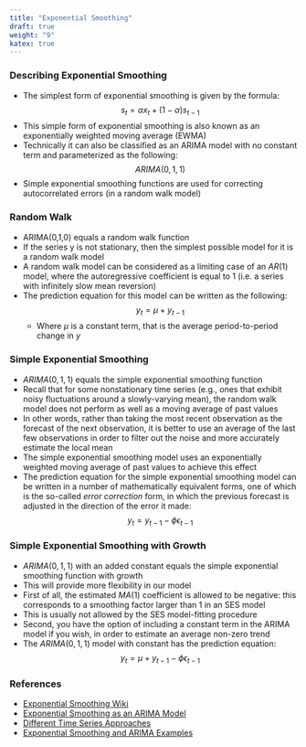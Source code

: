 ```yaml
---
title: "Exponential Smoothing"
draft: true
weight: "9"
katex: true
---
```


### Describing Exponential Smoothing
- The simplest form of exponential smoothing is given by the formula:
$$ s_{t} = \alpha x_{t} + (1 - \alpha)s_{t-1} $$
- This simple form of exponential smoothing is also known as an exponentially weighted moving average (EWMA)
- Technically it can also be classified as an ARIMA model with no constant term and parameterized as the following:
$$ ARIMA(0,1,1) $$
- Simple exponential smoothing functions are used for correcting autocorrelated errors (in a random walk model)

### Random Walk
- ARIMA(0,1,0) equals a random walk function
- If the series y is not stationary, then the simplest possible model for it is a random walk model
- A random walk model can be considered as a limiting case of an $AR(1)$ model, where the autoregressive coefficient is equal to $1$ (i.e. a series with infinitely slow mean reversion)
- The prediction equation for this model can be written as the following:
$$ y_{t} = \mu + y_{t-1} $$
	- Where $\mu$ is a constant term, that is the average period-to-period change in $y$

### Simple Exponential Smoothing
- $ARIMA(0,1,1)$ equals the simple exponential smoothing function
- Recall that for some nonstationary time series (e.g., ones that exhibit noisy fluctuations around a slowly-varying mean), the random walk model does not perform as well as a moving average of past values
- In other words, rather than taking the most recent observation as the forecast of the next observation, it is better to use an average of the last few observations in order to filter out the noise and more accurately estimate the local mean
- The simple exponential smoothing model uses an exponentially weighted moving average of past values to achieve this effect
- The prediction equation for the simple exponential smoothing model can be written in a number of mathematically equivalent forms, one of which is the so-called *error correction* form, in which the previous forecast is adjusted in the direction of the error it made:
$$ y_{t} = y_{t-1} - \phi\epsilon_{t-1} $$

### Simple Exponential Smoothing with Growth
- $ARIMA(0,1,1)$ with an added constant equals the simple exponential smoothing function with growth
- This will provide more flexibility in our model
- First of all, the estimated $MA(1)$ coefficient is allowed to be negative: this corresponds to a smoothing factor larger than 1 in an SES model
- This is usually not allowed by the SES model-fitting procedure
- Second, you have the option of including a constant term in the ARIMA model if you wish, in order to estimate an average non-zero trend
- The $ARIMA(0,1,1)$ model with constant has the prediction equation:
$$ y_{t} = \mu + y_{t-1} - \phi\epsilon_{t-1} $$

### References
- [Exponential Smoothing Wiki](https://en.wikipedia.org/wiki/Exponential_smoothing)
- [Exponential Smoothing as an ARIMA Model](https://people.duke.edu/~rnau/411arim.htm#ses)
- [Different Time Series Approaches](https://blogs.oracle.com/datascience/decomposition-based-approaches-to-time-series-forecasting)
- [Exponential Smoothing and ARIMA Examples](https://www.machinelearningplus.com/time-series/arima-model-time-series-forecasting-python/)
